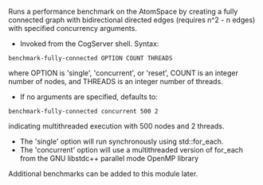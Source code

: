 Runs a performance benchmark on the AtomSpace by creating a fully connected
graph with bidirectional directed edges (requires n^2 - n edges) with specified
concurrency arguments.

- Invoked from the CogServer shell. Syntax:

```
benchmark-fully-connected OPTION COUNT THREADS
```

where OPTION is 'single', 'concurrent', or 'reset', COUNT is an integer number
of nodes, and THREADS is an integer number of threads.

- If no arguments are specified, defaults to:

```
benchmark-fully-connected concurrent 500 2
```

indicating multithreaded execution with 500 nodes and 2 threads.

- The 'single' option will run synchronously using std::for_each.
- The 'concurrent' option will use a multithreaded version of for_each from the GNU libstdc++ parallel mode OpenMP library

Additional benchmarks can be added to this module later.
